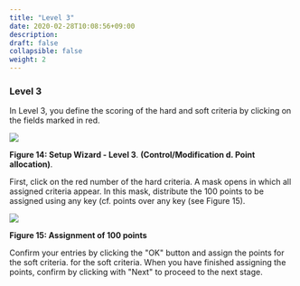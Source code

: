 ```yaml
---
title: "Level 3"
date: 2020-02-28T10:08:56+09:00
description: 
draft: false
collapsible: false
weight: 2
---
```

### Level 3

In Level 3, you define the scoring of the hard and soft criteria by clicking 
on the fields marked in red.


![](images/connectornav/easysupraWeb/Abb14.png)

**Figure 14: Setup Wizard - Level 3**. 
**(Control/Modification d. Point allocation)**.

First, click on the red number of the hard criteria. A mask opens in which 
all assigned criteria appear. In this mask, distribute the 100 points to be assigned using any key (cf. 
points over any key (see Figure 15).

![](images/connectornav/easysupraWeb/Abb15.png)

**Figure 15: Assignment of 100 points**

Confirm your entries by clicking the "OK" button and assign the points for the soft criteria. 
for the soft criteria. When you have finished assigning the points, confirm by clicking 
with "Next" to proceed to the next stage.